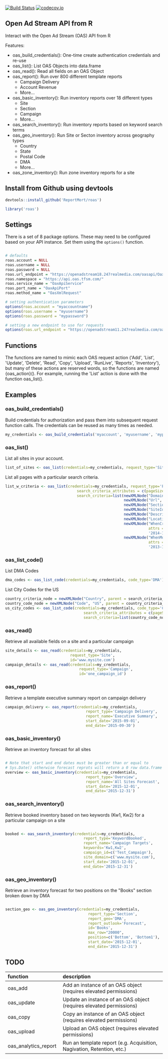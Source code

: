 <!-- README.md is generated from README.Rmd. Please edit that file -->
[![Build Status](https://travis-ci.org/ReportMort/roas.svg?branch=master)](https://travis-ci.org/ReportMort/roas) [![codecov.io](https://codecov.io/github/ReportMort/roas/coverage.svg?branch=master)](https://codecov.io/github/ReportMort/roas?branch=master)

Open Ad Stream API from R
-------------------------

Interact with the Open Ad Stream (OAS) API from R

Features:

-   oas\_build\_credentials(): One-time create authentication credentials and re-use
-   oas\_list(): List OAS Objects into data.frame
-   oas\_read(): Read all fields on an OAS Object
-   oas\_report(): Run over 800 different template reports
    -   Campaign Delivery
    -   Account Revenue
    -   More...
-   oas\_basic\_inventory(): Run inventory reports over 18 different types
    -   Site
    -   Section
    -   Campaign
    -   More...
-   oas\_search\_inventory(): Run inventory reports based on keyword search terms
-   oas\_geo\_inventory(): Run Site or Secton inventory across geography types
    -   Country
    -   State
    -   Postal Code
    -   DMA
    -   More...
-   oas\_zone\_inventory(): Run zone inventory reports for a site

Install from Github using devtools
----------------------------------

``` r
devtools::install_github('ReportMort/roas')
```

``` r
library('roas')
```

Settings
--------

There is a set of 8 package options. These may need to be configured based on your API instance. Set them using the `options()` function.

``` r

# defaults
roas.account = NULL
roas.username = NULL
roas.password = NULL
roas.url_endpoint = "https://openadstream18.247realmedia.com/oasapi/OaxApi"
roas.namespace = "https://api.oas.tfsm.com/"
roas.service_name = "OaxApiService"
roas.port_name = "OaxApiPort"
roas.method_name = "OasXmlRequest"

# setting authentication parameters
options(roas.account = "myaccountname")
options(roas.username = "myusername")
options(roas.password = "mypassword")

# setting a new endpoint to use for requests
options(roas.url_endpoint = "https://openadstream11.247realmedia.com/oasapi/OaxApi")
```

Functions
---------

The functions are named to mimic each OAS request action ('Add', 'List', 'Update', 'Delete', 'Read', 'Copy', 'Upload', 'RunLive', 'Reports', 'Inventory'), but many of these actions are reserved words, so the functions are named {oas\_action}(). For example, running the 'List' action is done with the function oas\_list().

Examples
--------

### oas\_build\_credentials()

Build credentials for authorization and pass them into subsequent request function calls. The credentials can be reused as many times as needed.

``` r
my_credentials <- oas_build_credentials('myaccount', 'myusername', 'mypassword')
```

### oas\_list()

List all sites in your account.

``` r
list_of_sites <- oas_list(credentials=my_credentials, request_type='Site')
```

List all pages with a particular search criteria.

``` r
list_w_criteria <- oas_list(credentials=my_credentials, request_type='Page', 
                                search_criteria_attributes = c(pageSize=100), 
                                search_criteria=list(newXMLNode("Domain", "mySite"), 
                                                     newXMLNode("Url", "001"), 
                                                     newXMLNode("SectionId", "Ar%ves"), 
                                                     newXMLNode("SiteId", "ApiSite"), 
                                                     newXMLNode("Description", "My Page"), 
                                                     newXMLNode("LocationKey", "7"), 
                                                     newXMLNode("WhenCreated", 
                                                                attrs = c(condition = "GT"), 
                                                                '2014-12-31'), 
                                                     newXMLNode("WhenModified", 
                                                                attrs = c(condition = "GT"), 
                                                                '2013-12-31')))
```

### oas\_list\_code()

List DMA Codes

``` r
dma_codes <- oas_list_code(credentials=my_credentials, code_type='DMA')
```

List City Codes for the US

``` r
country_criteria_node = newXMLNode("Country", parent = search_criteria_node)
country_code_node = newXMLNode("Code", "US", parent = country_criteria_node)
us_city_codes <- oas_list_code(credentials=my_credentials, code_type='City', 
                                   search_criteria_attributes = c(pageSize="20000"), 
                                   search_criteria=list(country_code_node))
```

### oas\_read()

Retrieve all available fields on a site and a particular campaign

``` r
site_details <- oas_read(credentials=my_credentials, 
                             request_type='Site', 
                             id='www.mysite.com')
campaign_details <- oas_read(credentials=my_credentials, 
                                 request_type='Campaign', 
                                 id='one_campaign_id')
```

### oas\_report()

Retrieve a template executive summary report on campaign delivery

``` r
campaign_delivery <- oas_report(credentials=my_credentials, 
                                    report_type='Campaign Delivery',
                                    report_name='Executive Summary',
                                    start_date='2015-09-01', 
                                    end_date='2015-09-30')
```

### oas\_basic\_inventory()

Retrieve an inventory forecast for all sites

``` r

# Note that start and end dates must be greater than or equal to 
# Sys.Date() otherwise forecast reprots will return a 0 row data.frame
overview <- oas_basic_inventory(credentials=my_credentials, 
                                    report_type='Overview', 
                                    report_name='All Sites Forecast',
                                    start_date='2015-12-01', 
                                    end_date='2015-12-31')
```

### oas\_search\_inventory()

Retrieve booked inventory based on two keywords (Kw1, Kw2) for a particular campaign on a site

``` r

booked <- oas_search_inventory(credentials=my_credentials, 
                                   report_type='KeywordBooked', 
                                   report_name='Campaign Targets',
                                   keywords='Kw1,Kw2',
                                   campaign_id=c('Test_Campaign'),
                                   site_domain=c('www.mysite.com'),
                                   start_date='2015-12-01', 
                                   end_date='2015-12-31')
```

### oas\_geo\_inventory()

Retrieve an inventory forecast for two positions on the "Books" section broken down by DMA

``` r

section_geo <- oas_geo_inventory(credentials=my_credentials, 
                                     report_type='Section', 
                                     report_geo='DMA',
                                     report_outlook='Forecast',
                                     id='Books',
                                     max_row="20000",
                                     position=c('Bottom', 'Bottom1'),
                                     start_date='2015-12-01', 
                                     end_date='2015-12-31')
```

TODO
----

| function                | description                                                            |
|:------------------------|:-----------------------------------------------------------------------|
| oas\_add                | Add an instance of an OAS object (requires elevated permissions)       |
| oas\_update             | Update an instance of an OAS object (requires elevated permissions)    |
| oas\_copy               | Copy an instance of an OAS object (requires elevated permissions)      |
| oas\_upload             | Upload an OAS object (requires elevated permissions)                   |
| oas\_analytics\_report  | Run an template report (e.g. Acquisition, Nagivation, Retention, etc.) |
